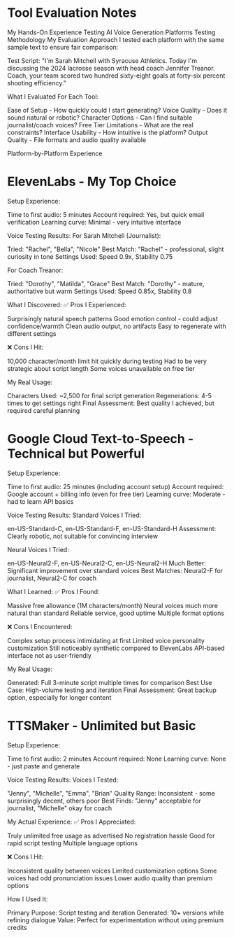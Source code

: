 # Tool Evaluation Notes
My Hands-On Experience Testing AI Voice Generation Platforms
Testing Methodology
My Evaluation Approach
I tested each platform with the same sample text to ensure fair comparison:

Test Script: "I'm Sarah Mitchell with Syracuse Athletics. Today I'm discussing the 2024 lacrosse season with head coach Jennifer Treanor. Coach, your team scored two hundred sixty-eight goals at forty-six percent shooting efficiency."

What I Evaluated For Each Tool:

Ease of Setup - How quickly could I start generating?
Voice Quality - Does it sound natural or robotic?
Character Options - Can I find suitable journalist/coach voices?
Free Tier Limitations - What are the real constraints?
Interface Usability - How intuitive is the platform?
Output Quality - File formats and audio quality available


Platform-by-Platform Experience
# ElevenLabs - My Top Choice 
Setup Experience:

Time to first audio: 5 minutes
Account required: Yes, but quick email verification
Learning curve: Minimal - very intuitive interface

Voice Testing Results:
For Sarah Mitchell (Journalist):

Tried: "Rachel", "Bella", "Nicole"
Best Match: "Rachel" - professional, slight curiosity in tone
Settings Used: Speed 0.9x, Stability 0.75

For Coach Treanor:

Tried: "Dorothy", "Matilda", "Grace"
Best Match: "Dorothy" - mature, authoritative but warm
Settings Used: Speed 0.85x, Stability 0.8

What I Discovered:
✅ Pros I Experienced:

Surprisingly natural speech patterns
Good emotion control - could adjust confidence/warmth
Clean audio output, no artifacts
Easy to regenerate with different settings

❌ Cons I Hit:

10,000 character/month limit hit quickly during testing
Had to be very strategic about script length
Some voices unavailable on free tier

My Real Usage:

Characters Used: ~2,500 for final script generation
Regenerations: 4-5 times to get settings right
Final Assessment: Best quality I achieved, but required careful planning


# Google Cloud Text-to-Speech - Technical but Powerful 
Setup Experience:

Time to first audio: 25 minutes (including account setup)
Account required: Google account + billing info (even for free tier)
Learning curve: Moderate - had to learn API basics

Voice Testing Results:
Standard Voices I Tried:

en-US-Standard-C, en-US-Standard-F, en-US-Standard-H
Assessment: Clearly robotic, not suitable for convincing interview

Neural Voices I Tried:

en-US-Neural2-F, en-US-Neural2-C, en-US-Neural2-H
Much Better: Significant improvement over standard voices
Best Matches: Neural2-F for journalist, Neural2-C for coach

What I Learned:
✅ Pros I Found:

Massive free allowance (1M characters/month)
Neural voices much more natural than standard
Reliable service, good uptime
Multiple format options

❌ Cons I Encountered:

Complex setup process intimidating at first
Limited voice personality customization
Still noticeably synthetic compared to ElevenLabs
API-based interface not as user-friendly

My Real Usage:

Generated: Full 3-minute script multiple times for comparison
Best Use Case: High-volume testing and iteration
Final Assessment: Great backup option, especially for longer content


# TTSMaker - Unlimited but Basic 
Setup Experience:

Time to first audio: 2 minutes
Account required: None
Learning curve: None - just paste and generate

Voice Testing Results:
Voices I Tested:

"Jenny", "Michelle", "Emma", "Brian"
Quality Range: Inconsistent - some surprisingly decent, others poor
Best Finds: "Jenny" acceptable for journalist, "Michelle" okay for coach

My Actual Experience:
✅ Pros I Appreciated:

Truly unlimited free usage as advertised
No registration hassle
Good for rapid script testing
Multiple language options

❌ Cons I Hit:

Inconsistent quality between voices
Limited customization options
Some voices had odd pronunciation issues
Lower audio quality than premium options

How I Used It:

Primary Purpose: Script testing and iteration
Generated: 10+ versions while refining dialogue
Value: Perfect for experimentation without using premium credits
